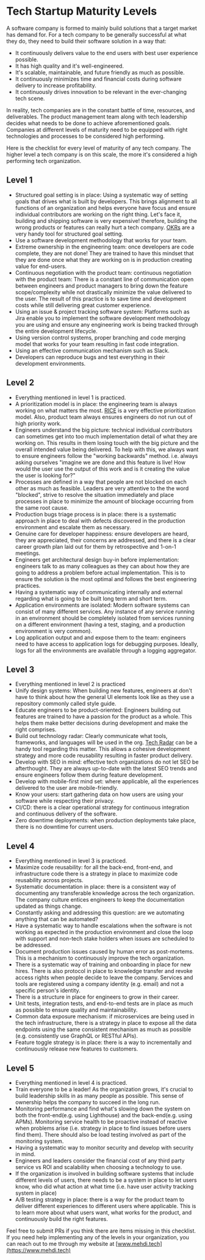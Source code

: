 # Tech Startup Maturity Levels
A software company is formed to mainly build solutions that a target market has demand for. For a tech company to be 
generally successful at what they do, they need to build their software solution in a way that: 

* It continuously delivers value to the end users with best user experience possible.
* It has high quality and it's well-engineered.
* It's scalable, maintainable, and future friendly as much as possible.
* It continuously minimizes time and financial costs during software delivery to increase profitability.
* It continuously drives innovation to be relevant in the ever-changing tech scene.

In reality, tech companies are in the constant battle of time, resources, and deliverables. The product management
team along with tech leadership decides what needs to be done to achieve aforementioned goals. Companies at different
levels of maturity need to be equipped with right technologies and processes to be considered high performing. 

Here is the checklist for every level of maturity of any tech company. The higher level a tech company is on this scale,
the more it's considered a high performing tech organization.

## Level 1
* Structured goal setting is in place: Using a systematic way of setting goals that drives what is built by developers.
 This brings alignment to all functions of an organization and helps everyone have focus and ensure individual 
 contributors are working on the right thing. Let's face it, building and shipping software is very expensive! therefore,
 building the wrong products or features can really hurt a tech company. [OKRs](https://www.goodreads.com/book/show/39286958-measure-what-matters) 
 are a very handy tool for structured goal setting.
* Use a software development methodology that works for your team.
* Extreme ownership in the engineering team: once developers are code complete, they are not done! They are trained to 
have this mindset that they are done once what they are working on is in production creating value for end-users.
* Continuous negotiation with the product team: continuous negotiation with the product team: There is a constant line 
of communication open between engineers and product managers to bring down the feature scope/complexity while not 
drastically minimize the value delivered to the user. The result of this practice is to save time and development costs
while still delivering great customer experience.  
* Using an issue & project tracking software system: Platforms such as Jira enable you to implement the software 
development methodology you are using and ensure any engineering work is being tracked through the entire development
lifecycle.    
* Using version control systems, proper branching and code merging model that works for your team resulting in fast code
integration.
* Using an effective communication mechanism such as Slack.
* Developers can reproduce bugs and test everything in their development environments.
## Level 2
* Everything mentioned in level 1 is practiced.
* A prioritization model is in place: the engineering team is always working on what matters the most. [RICE](https://www.intercom.com/blog/rice-simple-prioritization-for-product-managers/) 
is a very effective prioritization model. Also, product team always ensures engineers do not run out of high priority
work.
* Engineers understand the big picture: technical individual contributors can sometimes get into too much implementation
detail of what they are working on. This results in them losing touch with the big picture and the overall intended value
being delivered. To help with this, we always want to ensure engineers follow the "working backwards" method. i.e. always
asking ourselves "imagine we are done and this feature is live! How would the user use the output of this work and is it 
creating the value the user is looking for?"
* Processes are defined in a way that people are not blocked on each other as much as feasible. Leaders are very 
attentive to the the word "blocked", strive to resolve the situation immediately and place processes in place to minimize
the amount of blockage occurring from the same root cause.
* Production bugs triage process is in place: there is a systematic approach in place to deal with defects discovered in
the production environment and escalate them as necessary. 
* Genuine care for developer happiness: ensure developers are heard, they are appreciated, their concerns are addressed,
and there is a clear career growth plan laid out for them by retrospective and 1-on-1 meetings. 
* Engineers get architectural design buy-in before implementation: engineers talk to as many colleagues as they can about
how they are going to address a problem before actual implementation. This is to ensure the solution is the most optimal 
and follows the best engineering practices.
* Having a systematic way of communicating internally and external regarding what is going to be built long term and 
short term.
* Application environments are isolated: Modern software systems can consist of many different services. Any instance of
any service running in an environment should be completely isolated from services running on a different environment
(having a test, staging, and a production environment is very common).
* Log application output and and expose them to the team: engineers need to have access to application logs for
debugging purposes. Ideally, logs for all the environments are available through a logging aggregator. 
## Level 3
* Everything mentioned in level 2 is practiced
* Unify design systems: When building new features, engineers at don't have to think about how the general UI elements 
look like as they use a repository commonly called style guide. 
* Educate engineers to be product-oriented: Engineers building out features are trained to have a passion for the product
as a whole. This helps them make better decisions during development and make the right comprises.
* Build out technology radar: Clearly communicate what tools, frameworks, and languages will be used in the org. 
[Tech Radar](https://www.thoughtworks.com/radar) can be a handy tool regarding this matter. This allows a cohesive 
development strategy and more code reusability resulting in faster product delivery. 
* Develop with SEO in mind: effective tech organizations do not let SEO be afterthought. They are always up-to-date with
 the latest SEO trends and ensure engineers follow them during feature development.  
* Develop with mobile-first mind set: where applicable, all the experiences delivered to the user are mobile-friendly.
* Know your users: start gathering data on how users are using your software while respecting their privacy.
* CI/CD: there is a clear operational strategy for continuous integration and continuous delivery of the software. 
* Zero downtime deployments: when production deployments take place, there is no downtime for current users.
## Level 4
* Everything mentioned in level 3 is practiced.
* Maximize code reusability: for all the back-end, front-end, and infrastructure code there is a strategy in 
place to maximize code reusability across projects.  
* Systematic documentation in place: there is a consistent way of documenting any transferable knowledge across the tech
 organization. The company culture entices engineers to keep the documentation updated as things change.
* Constantly asking and addressing this question: are we automating anything that can be automated?
* Have a systematic way to handle escalations when the software is not working as expected in the production environment
and close the loop with support and non-tech stake holders when issues are scheduled to be addressed. 
* Document production issues caused by human error as post-mortems. This is a mechanism to continuously improve the tech
organization.
* There is a systematic way of training and onboarding in place for new hires. There is also protocol in place to 
knowledge transfer and revoke access rights when people decide to leave the company. Services and tools are registered
using a company identity (e.g. email) and not a specific person's identity. 
* There is a structure in place for engineers to grow in their career.
* Unit tests, integration tests, and end-to-end tests are in place as much as possible to ensure quality and 
maintainability.
* Common data exposure mechanism: if microservices are being used in the tech infrastructure, there is a strategy in 
place to expose all the data endpoints using the same consistent mechanism as much as possible (e.g. consistently use 
GraphQL or RESTful APIs).
* Feature toggle strategy is in place: there is a way to incrementally and continuously release new features to 
customers.
## Level 5
* Everything mentioned in level 4 is practiced.
* Train everyone to be a leader! As the organization grows, it's crucial to build leadership skills in as many people as
possible. This sense of ownership helps the company to succeed in the long run.
* Monitoring performance and find what's slowing down the system on both the front-end(e.g. using Lighthouse) and the 
back-end(e.g. using APMs). Monitoring service health to be proactive instead of reactive when problems arise 
(i.e. strategy in place to find issues before users find them). There should also be load testing involved as part of 
the monitoring system. 
* Having a systematic way to monitor security and develop with security in mind.
* Engineers and leaders consider the financial cost of any third party service vs ROI and scalability when choosing a 
technology to use. 
* If the organization is involved in building software systems that include different levels of users, there needs to be
 a system in place to let users know, who did what action at what time (i.e. have user activity tracking system in place)
* A/B testing strategy in place: there is a way for the product team to deliver different experiences to different users
where applicable. This is to learn more about what users want, what works for the product, and continuously build the right features.  

Feel free to submit PRs if you think there are items missing in this checklist. If you need help implementing any of the
 levels in your organization, you can reach out to me through my website at [www.mehdi.tech](https://www.mehdi.tech)


